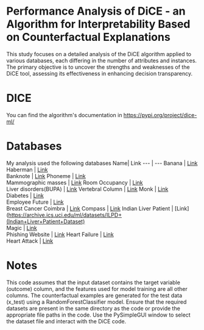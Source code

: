 # Performance Analysis of DiCE - an Algorithm for Interpretability Based on Counterfactual Explanations

This study focuses on a detailed analysis of the DiCE algorithm applied to various databases, each differing in the number of attributes and instances. The primary objective is to uncover the strengths and weaknesses of the DiCE tool, assessing its effectiveness in enhancing decision transparency.

# DICE

You can find the algorithm's documentation in
https://pypi.org/project/dice-ml/

# Databases
My analysis used the following databases
Name| Link 
--- | --- 
Banana | [Link](https://www.kaggle.com/datasets/saranchandar/standard-classification-banana-dataset)
Haberman | [Link](https://www.kaggle.com/datasets/gilsousa/habermans-survival-data-set)         
Banknote | [Link](https://archive.ics.uci.edu/ml/datasets/banknote+authentication)
Phoneme    | [Link](https://datahub.io/machine-learning/phoneme)      
Mammographic masses | [Link](https://archive.ics.uci.edu/ml/datasets/Mammographic+Mass)
Room   Occupancy | [Link](https://www.kaggle.com/datasets/sachinsharma1123/room-occupancy)          
Liver disorders(BUPA) | [Link](https://networkrepository.com/liver-disorders-bupa.php)
Vertebral Column | [Link](http://archive.ics.uci.edu/ml/datasets/vertebral+column)
Monk | [Link](https://archive.ics.uci.edu/ml/datasets/MONK's+Problems)           
Diabetes | [Link](https://www.kaggle.com/datasets/mathchi/diabetes-data-set)  
Employee   Future | [Link](https://www.kaggle.com/datasets/tejashvi14/employee-future-prediction)        
Breast   Cancer Coimbra | [Link](https://archive.ics.uci.edu/ml/datasets/Breast+Cancer+Coimbra)
Compass | [Link](https://github.com/adebayoj/fairml/blob/master/doc/example\_notebooks/propublica\_data\_for\_fairml.csv)
Indian   Liver Patient | [Link](https://archive.ics.uci.edu/ml/datasets/ILPD+(Indian+Liver+Patient+Dataset)     
Magic | [Link](https://archive.ics.uci.edu/ml/datasets/magic+gamma+telescope)    
Phishing   Website | [Link](https://www.kaggle.com/datasets/eswarchandt/phishing-website-detector?select=phishing.csv)
Heart   Failure | [Link](https://www.kaggle.com/datasets/andrewmvd/heart-failure-clinical-data)        
Heart Attack | [Link](https://www.kaggle.com/datasets/nareshbhat/health-care-data-set-on-heart-attack-possibility)


# Notes
This code assumes that the input dataset contains the target variable (outcome) column, and the features used for model training are all other columns.
The counterfactual examples are generated for the test data (x_test) using a RandomForestClassifier model.
Ensure that the required datasets are present in the same directory as the code or provide the appropriate file paths in the code.
Use the PySimpleGUI window to select the dataset file and interact with the DiCE code.
